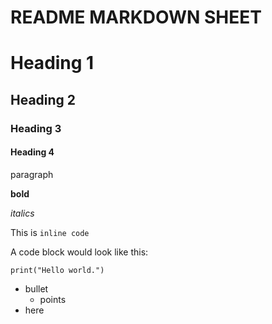 # README MARKDOWN SHEET
# Heading 1
## Heading 2
### Heading 3
#### Heading 4
paragraph

**bold**

_italics_

This is `inline code`

A code block would look like this:
```
print("Hello world.")
```

- bullet
  - points
- here
